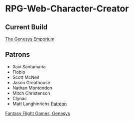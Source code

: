 # RPG-Web-Character-Creator

## Current Build
[The Genesys Emporium](https://genesysemporium.com)

## Patrons
- Xavi Santamaria
- Flobio
- Scott McNeil
- Jason Greathouse
- Nathan Montondon
- Mitch Christenson
- Clynac
- Matt Langhinrichs
[Patreon](https://www.patreon.com/SkyJedi)

[Fantasy Flight Games, Genesys](https://www.fantasyflightgames.com/en/products/genesys)
